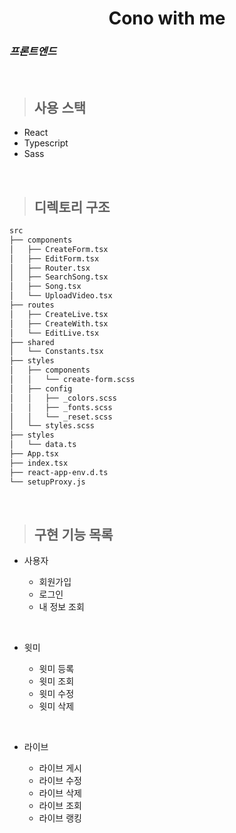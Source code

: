 <h1 align="center">Cono with me</h1>

### _프론트엔드_

<br />

> ## 사용 스택

- React
- Typescript
- Sass

<br>

> ## 디렉토리 구조

```bash
src
├── components
│   ├── CreateForm.tsx
│   ├── EditForm.tsx
│   ├── Router.tsx
│   ├── SearchSong.tsx
│   ├── Song.tsx
│   └── UploadVideo.tsx
├── routes
│   ├── CreateLive.tsx
│   ├── CreateWith.tsx
│   └── EditLive.tsx
├── shared
│   └── Constants.tsx
├── styles
│   ├── components
│   │   └── create-form.scss
│   ├── config
│   │   ├── _colors.scss
│   │   ├── _fonts.scss
│   │   └── _reset.scss
│   └── styles.scss
├── styles
│   └── data.ts
├── App.tsx
├── index.tsx
├── react-app-env.d.ts
└── setupProxy.js
```

<br>

> ## 구현 기능 목록

- 사용자

  - 회원가입
  - 로그인
  - 내 정보 조회

<br>

- 윗미

  - 윗미 등록
  - 윗미 조회
  - 윗미 수정
  - 윗미 삭제

<br>

- 라이브

  - 라이브 게시
  - 라이브 수정
  - 라이브 삭제
  - 라이브 조회
  - 라이브 랭킹

<br>

<br>
